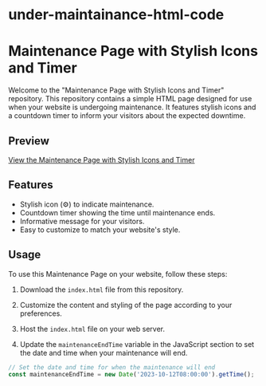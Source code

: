 # under-maintainance-html-code

# Maintenance Page with Stylish Icons and Timer

Welcome to the "Maintenance Page with Stylish Icons and Timer" repository. This repository contains a simple HTML page designed for use when your website is undergoing maintenance. It features stylish icons and a countdown timer to inform your visitors about the expected downtime.

## Preview

[View the Maintenance Page with Stylish Icons and Timer](#)

## Features

- Stylish icon (⚙️) to indicate maintenance.
- Countdown timer showing the time until maintenance ends.
- Informative message for your visitors.
- Easy to customize to match your website's style.

## Usage

To use this Maintenance Page on your website, follow these steps:

1. Download the `index.html` file from this repository.

2. Customize the content and styling of the page according to your preferences.

3. Host the `index.html` file on your web server.

4. Update the `maintenanceEndTime` variable in the JavaScript section to set the date and time when your maintenance will end.

```javascript
// Set the date and time for when the maintenance will end
const maintenanceEndTime = new Date('2023-10-12T08:00:00').getTime();
